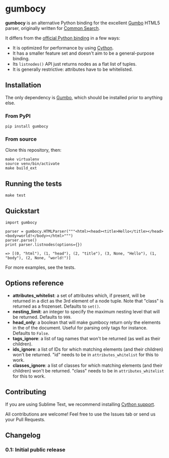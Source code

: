 # gumbocy

**gumbocy** is an alternative Python binding for the excellent [Gumbo](https://github.com/google/gumbo-parser) HTML5 parser, originally written for [Common Search](http://about.commonsearch.org).

It differs from the [official Python binding](https://github.com/google/gumbo-parser/tree/master/python/gumbo) in a few ways:

 - It is optimized for performance by using [Cython](http://cython.org/).
 - It has a smaller feature set and doesn't aim to be a general-purpose binding.
 - Its `listnodes()` API just returns nodes as a flat list of tuples.
 - It is generally restrictive: attributes have to be whitelisted.

## Installation

The only dependency is [Gumbo](https://github.com/google/gumbo-parser), which should be installed prior to anything else.

### From PyPI

```
pip install gumbocy
```

### From source

Clone this repository, then:

```
make virtualenv
source venv/bin/activate
make build_ext
```

## Running the tests

```
make test
```

## Quickstart

```
import gumbocy

parser = gumbocy.HTMLParser("""<html><head><title>Hello</title></head><body>world!</body></html>""")
parser.parse()
print parser.listnodes(options={})

=> [(0, "html"), (1, "head"), (2, "title"), (3, None, "Hello"), (1, "body"), (2, None, "world!")]
```

For more examples, see the tests.

## Options reference

 - **attributes_whitelist**: a set of attributes which, if present, will be returned in a dict as the 3rd element of a node tuple. Note that "class" is returned as a frozenset. Defaults to `set()`.
 - **nesting_limit**: an integer to specify the maximum nesting level that will be returned. Defaults to `999`.
 - **head_only**: a boolean that will make gumbocy return only the elements in the <head> of the document. Useful for parsing only <meta> tags for instance. Defaults to `False`.
 - **tags_ignore**: a list of tag names that won't be returned (as well as their children).
 - **ids_ignore**: a list of IDs for which matching elements (and their children) won't be returned. "id" needs to be in `attributes_whitelist` for this to work.
 - **classes_ignore**: a list of classes for which matching elements (and their children) won't be returned. "class" needs to be in `attributes_whitelist` for this to work.


## Contributing

If you are using Sublime Text, we recommend installing [Cython support](https://github.com/NotSqrt/sublime-cython).

All contributions are welcome! Feel free to use the Issues tab or send us your Pull Requests.

## Changelog

### 0.1: Initial public release